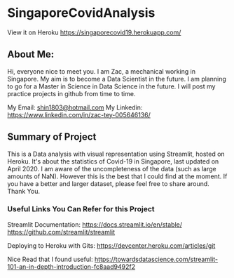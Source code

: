 # SingaporeCovidAnalysis 
View it on Heroku 
https://singaporecovid19.herokuapp.com/

## About Me:
Hi, everyone nice to meet you. I am Zac, a mechanical working in Singapore. My aim is to become a Data Scientist in the future. 
I am planning to go for a Master in Science in Data Science in the future. I will post my practice projects in github from time to time. 

My Email: shin1803@hotmail.com
My Linkedin: https://www.linkedin.com/in/zac-tey-005646136/

## Summary of Project
This is a Data analysis with visual representation using Streamlit, hosted on Heroku. 
It's about the statistics of Covid-19 in Singapore, last updated on April 2020. I am aware of the uncompleteness of the data (such as large amounts of NaN). However this is
the best that I could find at the moment. If you have a better and larger dataset, please feel free to share around. Thank You.

### Useful Links You Can Refer for this Project
Streamlit Documentation:
https://docs.streamlit.io/en/stable/ 
https://github.com/streamlit/streamlit

Deploying to Heroku with Gits:
https://devcenter.heroku.com/articles/git

Nice Read that I found useful:
https://towardsdatascience.com/streamlit-101-an-in-depth-introduction-fc8aad9492f2
